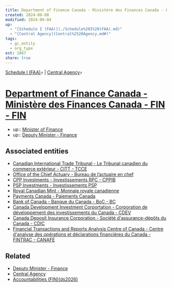 ```yaml
---
title: Department of Finance Canada - Ministère des Finances Canada - FIN - FIN
created: 2024-08-08
modified: 2024-09-04
up:
  - "[Schedule I (FAA)](./Schedule%20I%20(FAA).md)"
  - "[Central Agency](Central%2520Agency.md#)"
tags:
  - gc_entity
  - org_type
est: 1867
share: true
---
```

[Schedule I (FAA)](./Schedule%20I%20(FAA).md)⤴️ | [Central Agency](Central%2520Agency.md#)⤴️
# [Department of Finance Canada - Ministère des Finances Canada - FIN - FIN](Department%20of%20Finance%20Canada%20-%20Minist%C3%A8re%20des%20Finances%20Canada%20-%20FIN%20-%20FIN.md)
- up:: [Minister of Finance](./Minister%20of%20Finance.md)
- up:: [Deputy Minister - Finance](./Deputy%20Minister%20-%20Finance.md)
## Associated entities
- [Canadian International Trade Tribunal - Le Tribunal canadien du commerce extérieur - CITT - TCCE](./Canadian%20International%20Trade%20Tribunal%20-%20Le%20Tribunal%20canadien%20du%20commerce%20ext%C3%A9rieur%20-%20CITT%20-%20TCCE.md)
- [Office of the Chief Actuary - Bureau de l’actuaire en chef](./Office%20of%20the%20Chief%20Actuary%20-%20Bureau%20de%20l%E2%80%99actuaire%20en%20chef.md)
- [CPP Investments - Investissements RPC - CPPIB](./CPP%20Investments%20-%20Investissements%20RPC%20-%20CPPIB.md)
- [PSP Investments - Investissements PSP](./PSP%20Investments%20-%20Investissements%20PSP.md)
- [Royal Canadian Mint - Monnaie royale canadienne](./Royal%20Canadian%20Mint%20-%20Monnaie%20royale%20canadienne.md)
- [Payments Canada - Paiements Canada](./Payments%20Canada%20-%20Paiements%20Canada.md)
- [Bank of Canada - Banque du Canada - BoC - BC](./Bank%20of%20Canada%20-%20Banque%20du%20Canada%20-%20BoC%20-%20BC.md)
- [Canada Development Investment Corportation - Corporation de développement des investissements du Canada - CDEV](./Canada%20Development%20Investment%20Corportation%20-%20Corporation%20de%20d%C3%A9veloppement%20des%20investissements%20du%20Canada%20-%20CDEV.md)
- [Canada Deposit Insurance Corporation - Société d'assurance-dépôts du Canada - CDIC](./Canada%20Deposit%20Insurance%20Corporation%20-%20Soci%C3%A9t%C3%A9%20d'assurance-d%C3%A9p%C3%B4ts%20du%20Canada%20-%20CDIC.md)
- [Financial Transactions and Reports Analysis Centre of Canada - Centre d'analyse des opérations et déclarations financières du Canada - FINTRAC - CANAFE](./Financial%20Transactions%20and%20Reports%20Analysis%20Centre%20of%20Canada%20-%20Centre%20d'analyse%20des%20op%C3%A9rations%20et%20d%C3%A9clarations%20financi%C3%A8res%20du%20Canada%20-%20FINTRAC%20-%20CANAFE.md)

## Related
- [Deputy Minister - Finance](./Deputy%20Minister%20-%20Finance.md)
- [Central Agency](Central%2520Agency.md.md#md)
- [Accountabilities (FIN)(ds2026)](./Accountabilities%20(FIN)(ds2026).md)

